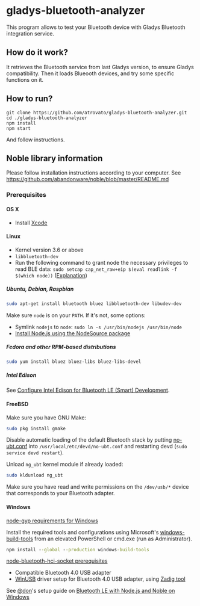 # gladys-bluetooth-analyzer

This program allows to test your Bluetooth device with Gladys Bluetooth integration service.

## How do it work?

It retrieves the Bluetooth service from last Gladys version, to ensure Gladys compatibility.
Then it loads Blueooth devices, and try some specific functions on it.

## How to run?

```
git clone https://github.com/atrovato/gladys-bluetooth-analyzer.git
cd ./gladys-bluetooth-analyzer
npm install
npm start
```

And follow instructions.

## Noble library information

Please follow installation instructions according to your computer.
See https://github.com/abandonware/noble/blob/master/README.md

### Prerequisites

#### OS X

- Install [Xcode](https://itunes.apple.com/ca/app/xcode/id497799835?mt=12)

#### Linux

- Kernel version 3.6 or above
- `libbluetooth-dev`
- Run the following command to grant node the necessary privileges to read BLE data: `sudo setcap cap_net_raw+eip $(eval readlink -f $(which node))` ([Explanation](https://github.com/abandonware/noble#running-without-rootsudo-linux-specific))

##### Ubuntu, Debian, Raspbian

```sh
sudo apt-get install bluetooth bluez libbluetooth-dev libudev-dev
```

Make sure `node` is on your `PATH`. If it's not, some options:

- Symlink `nodejs` to `node`: `sudo ln -s /usr/bin/nodejs /usr/bin/node`
- [Install Node.js using the NodeSource package](https://nodejs.org/en/download/package-manager/#debian-and-ubuntu-based-linux-distributions)

##### Fedora and other RPM-based distributions

```sh
sudo yum install bluez bluez-libs bluez-libs-devel
```

##### Intel Edison

See [Configure Intel Edison for Bluetooth LE (Smart) Development](http://rexstjohn.com/configure-intel-edison-for-bluetooth-le-smart-development/).

#### FreeBSD

Make sure you have GNU Make:

```sh
sudo pkg install gmake
```

Disable automatic loading of the default Bluetooth stack by putting [no-ubt.conf](https://gist.github.com/myfreeweb/44f4f3e791a057bc4f3619a166a03b87) into `/usr/local/etc/devd/no-ubt.conf` and restarting devd (`sudo service devd restart`).

Unload `ng_ubt` kernel module if already loaded:

```sh
sudo kldunload ng_ubt
```

Make sure you have read and write permissions on the `/dev/usb/*` device that corresponds to your Bluetooth adapter.

#### Windows

[node-gyp requirements for Windows](https://github.com/TooTallNate/node-gyp#installation)

Install the required tools and configurations using Microsoft's [windows-build-tools](https://github.com/felixrieseberg/windows-build-tools) from an elevated PowerShell or cmd.exe (run as Administrator).

```cmd
npm install --global --production windows-build-tools
```

[node-bluetooth-hci-socket prerequisites](https://github.com/abandonware/node-bluetooth-hci-socket#windows)

- Compatible Bluetooth 4.0 USB adapter
- [WinUSB](<https://msdn.microsoft.com/en-ca/library/windows/hardware/ff540196(v=vs.85).aspx>) driver setup for Bluetooth 4.0 USB adapter, using [Zadig tool](http://zadig.akeo.ie/)

See [@don](https://github.com/don)'s setup guide on [Bluetooth LE with Node.js and Noble on Windows](https://www.youtube.com/watch?v=mL9B8wuEdms&feature=youtu.be&t=1m46s)
